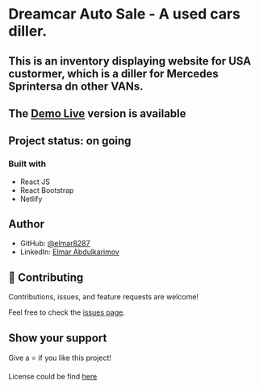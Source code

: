 # Dreamcar Auto Sale - A used cars diller.

## This is an inventory displaying website for USA custormer, which is a diller for Mercedes Sprintersa dn other VANs.

## The [Demo Live](http://dreamcarsales.com/) version is available

## Project status: on going

### Built with

- React JS
- React Bootstrap
- Netlify

## Author

- GitHub: [@elmar8287](https://github.com/elmar8287)
- LinkedIn: [Elmar Abdulkarimov](https://www.linkedin.com/in/elmar.abdulkarimov/)

## 🤝 Contributing

Contributions, issues, and feature requests are welcome!

Feel free to check the [issues page](https://github.com/elmar8287/dreamcar-auto-sales/issues).

## Show your support

Give a ⭐️ if you like this project!

License could be find [here](https://github.com/elmar8287/dreamcar-auto-sales/blob/dev/LICENSE)